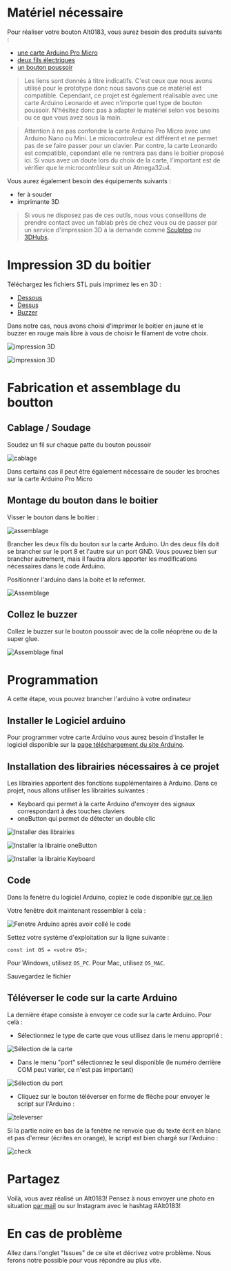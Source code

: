 # Matériel nécessaire
Pour réaliser votre bouton Alt0183, vous aurez besoin des produits suivants :
* [une carte Arduino Pro Micro](https://www.amazon.fr/gp/product/B019SXN84E)
* [deux fils électriques](https://www.amazon.fr/Elegoo-Multicolore-M%C3%A2le-Femelle-M%C3%A2le-M%C3%A2le-Femelle-Femelle/dp/B01JD5WCG2)
* [un bouton poussoir](https://www.amazon.fr/gp/product/B01FDJLVFK)

> Les liens sont donnés à titre indicatifs. C'est ceux que nous avons utilisé pour le prototype donc nous savons que ce matériel est compatible. Cependant, ce projet est également réalisable avec une carte Arduino Leonardo et avec n'importe quel type de bouton poussoir. N'hésitez donc pas à adapter le matériel selon vos besoins ou ce que vous avez sous la main.

> Attention à ne pas confondre la carte Arduino Pro Micro avec une Arduino Nano ou Mini. Le microcontroleur est différent et ne permet pas de se faire passer pour un clavier. Par contre, la carte Leonardo
est compatible, cependant elle ne rentrera pas dans le boitier proposé ici. Si vous avez un doute lors du choix de la carte, l'important est de vérifier que le microcontrôleur soit un Atmega32u4.

Vous aurez également besoin des équipements suivants :
* fer à souder
* imprimante 3D

> Si vous ne disposez pas de ces outils, nous vous conseillons de prendre contact avec un fablab près de chez vous ou de passer par un service d'impression 3D à la demande comme [Sculpteo](www.sculpteo.com) ou [3DHubs](www.3dhubs.com).


# Impression 3D du boitier

Téléchargez les fichiers STL puis imprimez les en 3D :
* [Dessous](CAO/STL/Dessous.stl)
* [Dessus](CAO/STL/dessus.stl)
* [Buzzer](CAO/STL/buzzer.stl)

Dans notre cas, nous avons choisi d'imprimer le boitier en jaune et le buzzer en rouge mais libre à vous de choisir le filament de votre choix.

![impression 3D](IMG/alt-2.jpg)

![impression 3D](IMG/alt.jpg)

# Fabrication et assemblage du boutton

## Cablage / Soudage

Soudez un fil sur chaque patte du bouton poussoir

![cablage](IMG/wiring.png)

Dans certains cas il peut être également nécessaire de souder les broches sur la carte Arduino Pro Micro

## Montage du bouton dans le boitier

Visser le bouton dans le boitier :

![assemblage](IMG/alt-4.jpg)

Brancher les deux fils du bouton sur la carte Arduino. Un des deux fils doit se brancher sur le port 8 et l'autre sur un port GND. Vous pouvez bien sur brancher autrement, mais il faudra alors apporter les modifications nécessaires dans le code Arduino.

Positionner l'arduino dans la boite et la refermer.

![Assemblage](IMG/alt-5.jpg)

## Collez le buzzer

Collez le buzzer sur le bouton poussoir avec de la colle néoprène ou de la super glue.

![Assemblage final](IMG/alt6.jpg)

# Programmation 
A cette étape, vous pouvez brancher l'arduino à votre ordinateur

## Installer le Logiciel arduino
Pour programmer votre carte Arduino vous aurez besoin d'installer le logiciel disponible sur la [page téléchargement du site Arduino](https://www.arduino.cc/en/Main/Software).

## Installation des librairies nécessaires à ce projet
Les librairies apportent des fonctions supplémentaires à Arduino. Dans ce projet, nous allons utiliser les librairies suivantes :
* Keyboard qui permet à la carte Arduino d'envoyer des signaux correspondant à des touches claviers
* oneButton qui permet de détecter un double clic

![Installer des librairies](IMG/inclurebiblio.png)

![Installer la librairie oneButton](IMG/oneButton.PNG)

![Installer la librairie Keyboard](IMG/keyboard.PNG)

## Code

Dans la fenètre du logiciel Arduino, copiez le code disponible [sur ce lien](Alt0183_ProMicro.ino)

Votre fenêtre doit maintenant ressembler à cela :

![Fenetre Arduino après avoir collé le code](IMG/arduino.PNG)

Settez votre système d'exploitation sur la ligne suivante :
```
const int OS = <votre OS>;
```
Pour Windows, utilisez `OS_PC`.
Pour Mac, utilisez `OS_MAC`.

Sauvegardez le fichier

## Téléverser le code sur la carte Arduino

La dernière étape consiste à envoyer ce code sur la carte Arduino. Pour celà :

* Sélectionnez le type de carte que vous utilisez dans le menu approprié :

![Sélection de la carte](IMG/carte.png)

* Dans le menu "port" sélectionnez le seul disponible (le numéro derrière COM peut varier, ce n'est pas important)

![Sélection du port](IMG/port.png)

* Cliquez sur le bouton téléverser en forme de flèche pour envoyer le script sur l'Arduino :

![televerser](IMG/televerser.PNG)

Si la partie noire en bas de la fenètre ne renvoie que du texte écrit en blanc et pas d'erreur (écrites en orange), le script est bien chargé sur l'Arduino :

![check](IMG/check.PNG)

# Partagez

Voilà, vous avez réalisé un Alt0183! Pensez à nous envoyer une photo en situation [par mail](mailto:contact.alt0183@gmail.com) ou sur Instagram avec le hashtag #Alt0183!

# En cas de problème

Allez dans l'onglet "Issues" de ce site et décrivez votre problème. Nous ferons notre possible pour vous répondre au plus vite.

